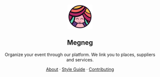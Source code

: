 <!-- markdownlint-disable MD033 MD041 -->

<p align="center">
  <a href="https://megneg.com">
    <img src="https://raw.githubusercontent.com/megneg/.github/main/assets/icon.svg" width="80" />
  </a>
  <h2 align="center">Megneg</h2>
</p>

<p align="center">Organize your event through our platform. We link you to places, suppliers and services.</p>

<p align="center">
  <a href="https://megneg.com/about">About</a>
  ·
  <a href="https://megneg.com/style-guide">Style Guide</a>
  ·
  <a href="https://megneg.com/contributing">Contributing</a>
</p>

